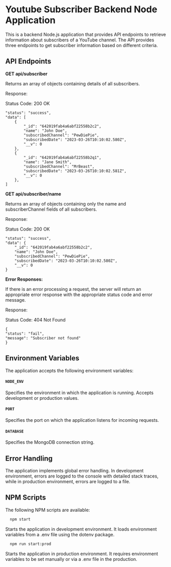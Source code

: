 # **Youtube Subscriber Backend Node Application**

This is a backend Node.js application that provides API endpoints to retrieve information about subscribers of a YouTube channel. The API provides three endpoints to get subscriber information based on different criteria.

## API Endpoints

**GET api/subscriber**

Returns an array of objects containing details of all subscribers.

Response:

Status Code: 200 OK

    "status": "success",
    "data": [
        {
            "_id": "642019fab4a6abf22558b2c2",
            "name": "John Doe",
            "subscribedChannel": "PewDiePie",
            "subscribedDate": "2023-03-26T10:10:02.580Z",
            "__v": 0
        },
        {
            "_id": "642019fab4a6abf22558b2q1",
            "name": "Jane Smith",
            "subscribedChannel": "MrBeast",
            "subscribedDate": "2023-03-26T10:10:02.581Z",
            "__v": 0
        },
    ]

**GET api/subscriber/name**

Returns an array of objects containing only the name and subscriberChannel fields of all subscribers.

Response:

Status Code: 200 OK

    "status": "success",
    "data": {
        "_id": "642019fab4a6abf22558b2c2",
        "name": "John Doe",
        "subscribedChannel": "PewDiePie",
        "subscribedDate": "2023-03-26T10:10:02.580Z",
        "__v": 0
    }

**Error Responses:**

If there is an error processing a request, the server will return an appropriate error response with the appropriate status code and error message.

Response:

Status Code: 404 Not Found

    {
    "status": "fail",
    "message": "Subscriber not found"
    }

## Environment Variables

The application accepts the following environment variables:

#### `NODE_ENV`

Specifies the environment in which the application is running. Accepts development or production values.

#### `PORT`

Specifies the port on which the application listens for incoming requests.

#### `DATABASE`

Specifies the MongoDB connection string.

## Error Handling

The application implements global error handling. In development environment, errors are logged to the console with detailed stack traces, while in production environment, errors are logged to a file.

## NPM Scripts

The following NPM scripts are available:

```bash
  npm start
```

Starts the application in development environment. It loads environment variables from a .env file using the dotenv package.

```bash
  npm run start:prod
```

Starts the application in production environment. It requires environment variables to be set manually or via a .env file in the production.
